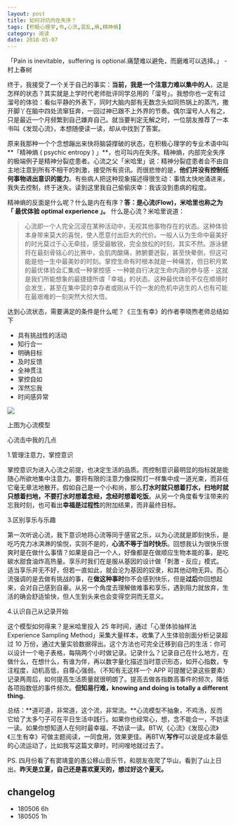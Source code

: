 ```yaml
---
layout: post
title: 如何对抗内在失序？
tags: [积极心理学,书,心流,混乱,熵,精神熵]
category: 阅读
date: 2018-05-07
---
```


「Pain is inevitable，suffering is optional.痛楚难以避免，而磨难可以选择。」 - 村上春树

终于，我接受了一个关于自己的事实：**当前，我是一个注意力难以集中的人**，这是怎样的状态？其实就是上学时代老师批评同学总用的「溜号」。我想你也一定有过溜号的体验：看似平静的外表下，同时大脑内部有无数念头如同热锅上的蒸汽，撒开脚丫在脑中四处流窜狂奔，一回过神已跟不上外界的节奏。偶尔溜号人人有之，只是最近一个月频繁到自己嫌弃自己。就当要判定无解之时，一位朋友推荐了一本书叫《发现心流》，本想随便读一读，却从中找到了答案。

原来我那种一个个念想蹦出来快将脑袋撑破的状态，在积极心理学的专业术语中叫**「精神熵 ( psychic entropy ) 」**，也可叫内在失序。精神熵，内部完全失序的极端例子是精神分裂症患者。心流之父「米哈里」说：精神分裂症患者会不由自主地注意到所有不相干的刺激，接受所有资讯。而很悲惨的是，**他们并没有控制任何事物进出意识的能力**。有些病人把这种现象描述得很生动：事情太快地涌进来，我失去控制，终于迷失。读到这里我自己偷偷庆幸：我该没到患病的程度。

精神熵的反面是什么呢？什么是内在有序？**答：是心流(Flow)，米哈里也称之为「 最优体验 optimal experience 」。** 什么是心流？米哈里说道：

> 心流即一个人完全沉浸在某种活动中，无视其他事物存在的状态。这种体验本身带来莫大的喜悦，使人愿意付出巨大的代价。一般人认为生命中最美好的时光莫过于心无牵挂，感受最敏锐，完全放松的时刻，其实不然。游泳健将在最刻骨铭心的比赛中，会肌肉酸痛，肺腑要迸裂，甚至快晕倒，但这可能是他一生中最美妙的时刻。掌控生命有时根本就是一种痛苦，但日积月累的最优体验会汇集成一种掌控感 - 一种能自行决定生命内涵的参与感 - 这就是我们所能想象的最捷捷所谓「幸福」的状态。这种最优体验不仅在顺境时会发生，甚至在集中营的幸存者或刚从千钧一发的危机中逃生的人也有可能在最艰难的一刻突然大彻大悟。

达到心流状态，需要满足的条件是什么呢？《三生有幸》的作者李晓煦老师总结如下

- 具有挑战性的活动
- 知行合一
- 明确目标
- 及时反馈
- 全神贯注
- 掌控自如
- 浑然忘我
- 时间感异常

![](http://oax0nr6r7.bkt.clouddn.com/2018-04-05-%E5%BF%83%E6%B5%81.jpg)

上图为心流模型

心流击中我的几点

1.管理注意力，掌控意识

掌控意识为进入心流之前提，也决定生活的品质。而控制意识最明显的指标就是能随心所欲地集中注意力。要将有限的注意力像探照灯一样集中成一道光束，而非任它毫无章法地散开。假如自己是一个小和尚，那么**打水时就只想着打水，扫地时就只想着扫地，不要打水时想着念经，念经时想着吃饭**。从另一个角度看专注带来的忘我时刻，也可看出**幸福是过程性**的附加结果，而非最终目标。

3.区别享乐与乐趣

第一次听说心流，我下意识地将心流等同于感官之乐，以为心流就是即刻快乐，是吃巧克力冰淇淋的愉悦，实则不是的，**心流不等于当时快乐**。回想我认为很快乐很爽时是在做什么事情？如果是自己一个人，好像都是在做顺应生物本能的事，是吃碳水甜食油炸高热量。享乐时我们在是服从基因的设计做「刺激 - 反应」模式。适当享乐并无不好，但若一直如此，就会沦为基因的奴隶，和其他动物无异。而心流强调的是去做有挑战的事，在**做这种事时**你不会感到快乐，但是**过后**你回想起来，会对自己感到自豪。从另一个角度去理解做难事和享乐，遇到阻力就放弃，生活的确会舒适愉快，但人生到头来也会变得空洞而无意义。

4.认识自己从记录开始

这个模型如何得来？是米哈里投入 25 年时间，通过「心里体验抽样法 Experience Sampling Method」采集大量样本，收集了人生体验剖面分析记录超过 10 万份，通过大量实验数据得出。这个方法也可完全迁移到自己的生活：你可以设计一个电子表格，每隔两个小时做记录。记录什么？记录自己在什么地方，在做什么，在想什么，有谁为伴，再以数字量化描述当时意识形态，如开心指数，专注程度，动机高低，自尊心强弱。（不知有无这样一个 APP 可提醒记录这些要素）记录两周后，如何提高生活质量就很明朗了。提高去做各指数高事件的频次，降低各项指数低的事件频次。**但知易行难，knowing and doing is totally a different thing.**

总结：**道可道，非常道，这个流，非常流。**心流模型不抽象，不鸡汤，反而它给了太多勺子可在平日生活中践行。如果你也经常心，想，念不能合一，不妨读一读。如果你想知道人在何时最幸福，不妨读一读。BTW,《心流》《发现心流》《三生有幸》可做主题阅读，一同食用，效果更佳。再BTW,**写作**可以说是成本最低的心流运动了，比如我写这篇文章时，时间嗖地就过去了。


PS. 四月份看了有窦靖童的愚公移山音乐节，和朋友夜爬了华山，看到了山上日出。**昨天是立夏，自己还是喜欢夏天的，想过好这个夏天。**


## changelog
- 180506 6h
- 180505 1h



